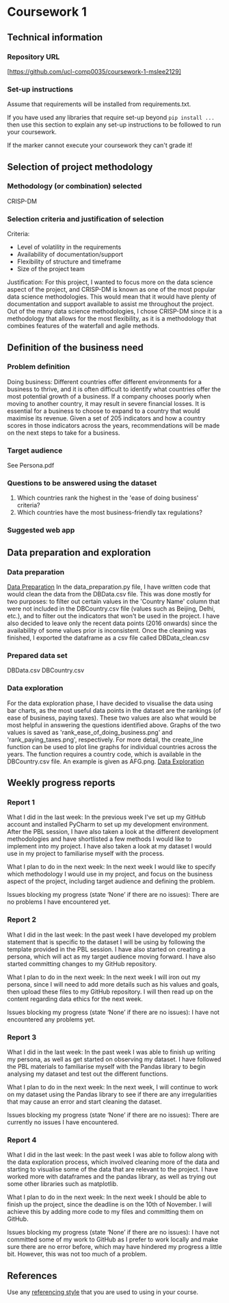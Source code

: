 # Coursework 1

## Technical information
### Repository URL
[https://github.com/ucl-comp0035/coursework-1-mslee2129]

### Set-up instructions

Assume that requirements will be installed from requirements.txt.

If you have used any libraries that require set-up beyond `pip install ...` then use this section to explain any set-up
instructions to be followed to run your coursework.

If the marker cannot execute your coursework they can't grade it!

## Selection of project methodology
### Methodology (or combination) selected
CRISP-DM
### Selection criteria and justification of selection
Criteria:
- Level of volatility in the requirements
- Availability of documentation/support
- Flexibility of structure and timeframe
- Size of the project team

Justification: For this project, I wanted to focus more on the data science aspect of the project, and CRISP-DM is known 
as one of the most popular data science methodologies. This would mean that it would have plenty of documentation and 
support available to assist me throughout the project. Out of the many data science methodologies, I chose CRISP-DM since 
it is a methodology that allows for the most flexibility, as it is a methodology that combines features of the waterfall 
and agile methods.

## Definition of the business need
### Problem definition
Doing business: Different countries offer different environments for a business to thrive, and it is often difficult to 
identify what countries offer the most potential growth of a business. If a company chooses poorly when moving to another
country, it may result in severe financial losses. It is essential for a business to choose to expand to a country that 
would maximise its revenue. Given a set of 205 indicators and how a country scores in those indicators across the years,
recommendations will be made on the next steps to take for a business.

### Target audience
See Persona.pdf
### Questions to be answered using the dataset
1. Which countries rank the highest in the 'ease of doing business' criteria?
2. Which countries have the most business-friendly tax regulations?
### Suggested web app

## Data preparation and exploration
### Data preparation

[Data Preparation](data_preparation.py)
In the data_preparation.py file, I have written code that would clean the data from the DBData.csv file. This was done
mostly for two purposes: to filter out certain values in the 'Country Name' column that were not included in the 
DBCountry.csv file (values such as Beijing, Delhi, etc.), and to filter out the indicators that won't be used in the
project. I have also decided to leave only the recent data points (2016 onwards) since the availability of some 
values prior is inconsistent. Once the cleaning was finished, I exported the dataframe as a csv file called 
DBData_clean.csv

### Prepared data set
DBData.csv
DBCountry.csv

### Data exploration
For the data exploration phase, I have decided to visualise the data using bar charts, as the most useful data points 
in the dataset are the rankings (of ease of business, paying taxes). These two values are also what would be most helpful
in answering the questions identified above. Graphs of the two values is saved as 'rank_ease_of_doing_business.png' and
'rank_paying_taxes.png', respectively. For more detail, the create_line function can be used to plot line graphs
for individual countries across the years. The function requires a country code, which is available in the DBCountry.csv
file. An example is given as AFG.png.
[Data Exploration]()


## Weekly progress reports
### Report 1
What I did in the last week:
In the previous week I've set up my GitHub account and installed PyCharm to set up my development environment. After the
PBL session, I have also taken a look at the different development methodologies and have shortlisted a few methods I 
would like to implement into my project. I have also taken a look at my dataset I would use in my project to familiarise 
myself with the process.

What I plan to do in the next week:
In the next week I would like to specify which methodology I would use in my project, and focus on the business aspect 
of the project, including target audience and defining the problem.

Issues blocking my progress (state ‘None’ if there are no issues):
There are no problems I have encountered yet.

### Report 2
What I did in the last week:
In the past week I have developed my problem statement that is specific to the dataset I will be using by following the
template provided in the PBL session. I have also started on creating a persona, which will act as my target audience 
moving forward. I have also started committing changes to my GitHub repository.

What I plan to do in the next week:
In the next week I will iron out my persona, since I will need to add more details such as his values and goals, then 
upload these files to my GitHub repository. I will then read up on the content regarding data ethics for the next week.

Issues blocking my progress (state ‘None’ if there are no issues):
I have not encountered any problems yet.

### Report 3
What I did in the last week:
In the past week I was able to finish up writing my persona, as well as get started on observing my dataset. I have 
followed the PBL materials to familiarise myself with the Pandas library to begin analysing my dataset and test out the
different functions.

What I plan to do in the next week:
In the next week, I will continue to work on my dataset using the Pandas library to see if there are any irregularities
that may cause an error and start cleaning the dataset.

Issues blocking my progress (state ‘None’ if there are no issues):
There are currently no issues I have encountered.

### Report 4
What I did in the last week:
In the past week I was able to follow along with the data exploration process, which involved cleaning more of the data 
and starting to visualise some of the data that are relevant to the project. I have worked more with dataframes and the
pandas library, as well as trying out some other libraries such as matplotlib.

What I plan to do in the next week:
In the next week I should be able to finish up the project, since the deadline is on the 10th of November. I will 
achieve this by adding more code to my files and committing them on GitHub.

Issues blocking my progress (state ‘None’ if there are no issues):
I have not committed some of my work to GitHub as I prefer to work locally and make sure there are no error before, 
which may have hindered my progress a little bit. However, this was not too much of a problem.

## References
Use any [referencing style](https://library-guides.ucl.ac.uk/referencing-plagiarism/referencing-styles) that you are
used to using in your course.
